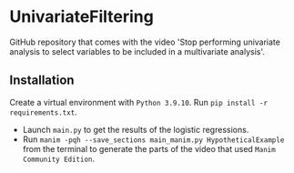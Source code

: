 # UnivariateFiltering
GitHub repository that comes with the video 'Stop performing univariate analysis to select variables to be included in a multivariate analysis'.

## Installation
Create a virtual environment with `Python 3.9.10`. Run `pip install -r requirements.txt`.
- Launch `main.py` to get the results of the logistic regressions.
- Run `manim -pqh --save_sections main_manim.py HypotheticalExample` from the terminal to generate the parts of the video that used `Manim Community Edition`.
